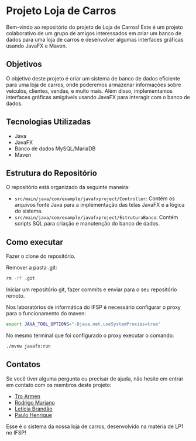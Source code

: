 # Projeto Loja de Carros

Bem-vindo ao repositório do projeto de Loja de Carros! Este é um projeto colaborativo de um grupo de amigos interessados em criar um banco de dados para uma loja de carros e desenvolver algumas interfaces gráficas usando JavaFX e Maven.

## Objetivos

O objetivo deste projeto é criar um sistema de banco de dados eficiente para uma loja de carros, onde poderemos armazenar informações sobre veículos, clientes, vendas, e muito mais. Além disso, implementamos interfaces gráficas amigáveis usando JavaFX para interagir com o banco de dados.

## Tecnologias Utilizadas

- Java
- JavaFX
- Banco de dados MySQL/MariaDB
- Maven

## Estrutura do Repositório

O repositório está organizado da seguinte maneira:

- `src/main/java/com/example/javafxproject/Controller`: Contém os arquivos fonte Java para a implementação das telas JavaFX e a lógica do sistema.
- `src/main/java/com/example/javafxproject/EstruturaBanco`: Contém scripts SQL para criação e manutenção do banco de dados.

## Como executar

Fazer o clone do repositório.

Remover a pasta .git:
```bash
rm -rf .git
```

Iniciar um repositório git, fazer commits e enviar para o seu repositório remoto.


Nos laboratórios de informática do IFSP é necessário configurar o proxy para o funcionamento do maven:

```bash
export JAVA_TOOL_OPTIONS="-Djava.net.useSystemProxies=true"
```

No mesmo terminal que foi configurado o proxy executar o comando:
```bash
./mvnw javafx:run
```

## Contatos

Se você tiver alguma pergunta ou precisar de ajuda, não hesite em entrar em contato com os membros deste projeto:

- [Tro Armen](https://github.com/troarmen)
- [Rodrigo Mariano](https://github.com/Rodriomariano)
- [Letícia Brandão](https://github.com/lleleal)
- [Paulo Henrique](https://github.com/paulohernrique)

Esse é o sistema da nossa loja de carros, desenvolvido na matéria de LP1 no IFSP!


